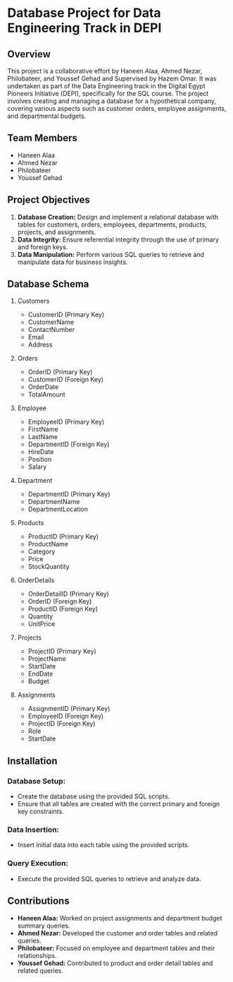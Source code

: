 # Database Project for Data Engineering Track in DEPI
## Overview
This project is a collaborative effort by Haneen Alaa, Ahmed Nezar, Philobateer, and Youssef Gehad and Supervised by Hazem Omar. It was undertaken as part of the Data Engineering track in the Digital Egypt Pioneers Initiative (DEPI), specifically for the SQL course. The project involves creating and managing a database for a hypothetical company, covering various aspects such as customer orders, employee assignments, and departmental budgets.

## Team Members
- Haneen Alaa
- Ahmed Nezar
- Philobateer
- Youssef Gehad

## Project Objectives
1. **Database Creation:** Design and implement a relational database with tables for customers, orders, employees, departments, products, projects, and assignments.
2. **Data Integrity:** Ensure referential integrity through the use of primary and foreign keys.
3. **Data Manipulation:** Perform various SQL queries to retrieve and manipulate data for business insights.

## Database Schema

1. Customers
   - CustomerID (Primary Key)
   - CustomerName
   - ContactNumber
   - Email
   - Address
     
2. Orders
   - OrderID (Primary Key)
   - CustomerID (Foreign Key)
   - OrderDate
   - TotalAmount
     
3. Employee
   - EmployeeID (Primary Key)
   - FirstName
   - LastName
   - DepartmentID (Foreign Key)
   - HireDate
   - Position
   - Salary
     
4. Department
   - DepartmentID (Primary Key)
   - DepartmentName
   - DepartmentLocation
     
5. Products
    - ProductID (Primary Key)
    - ProductName
    - Category
    - Price
    - StockQuantity
      
6. OrderDetails
    - OrderDetailID (Primary Key)
    - OrderID (Foreign Key)
    - ProductID (Foreign Key)
    - Quantity
    - UnitPrice
      
7. Projects
    - ProjectID (Primary Key)
    - ProjectName
    - StartDate
    - EndDate
    - Budget
      
8. Assignments
    - AssignmentID (Primary Key)
    - EmployeeID (Foreign Key)
    - ProjectID (Foreign Key)
    - Role
    - StartDate
  
## Installation
### Database Setup:
- Create the database using the provided SQL scripts.
- Ensure that all tables are created with the correct primary and foreign key constraints.
### Data Insertion:
- Insert initial data into each table using the provided scripts.
### Query Execution:
- Execute the provided SQL queries to retrieve and analyze data.

## Contributions
- **Haneen Alaa:** Worked on project assignments and department budget summary queries.
- **Ahmed Nezar:** Developed the customer and order tables and related queries.
- **Philobateer:** Focused on employee and department tables and their relationships.
- **Youssef Gehad:** Contributed to product and order detail tables and related queries.

